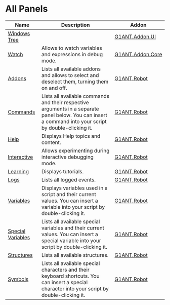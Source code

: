 # All Panels

| Name | Description | Addon |
| ---- | ----------- | ----- |
| [Windows Tree](https://github.com/G1ANT-Robot/G1ANT.Addon.UI/blob/master/G1ANT.Addon.UI/Panels/UIControlsPanel.md) |  | [G1ANT.Addon.UI](https://github.com/G1ANT-Robot/G1ANT.Addon.UI/blob/master/G1ANT.Addon.UI/Addon.md) |
| [Watch](https://github.com/G1ANT-Robot/G1ANT.Addon.Core/blob/master/G1ANT.Addon.Core/Panels/WatchPanel.md) | Allows to watch variables and expressions in debug mode. | [G1ANT.Addon.Core](https://github.com/G1ANT-Robot/G1ANT.Addon.Core/blob/master/G1ANT.Addon.Core/Addon.md) |
| [Addons](https://github.com/G1ANT-Robot/G1ANT.Robot/blob/master/G1ANT.Robot/Panels/AddonsPanel.md) | Lists all available addons and allows to select and deselect them, turning them on and off. | [G1ANT.Robot](https://github.com/G1ANT-Robot/G1ANT.Robot/blob/master/G1ANT.Robot/Addon.md) |
| [Commands](https://github.com/G1ANT-Robot/G1ANT.Robot/blob/master/G1ANT.Robot/Panels/CommandsPanel.md) | Lists all available commands and their respective arguments in a separate panel below. You can insert a command into your script by double-clicking it. | [G1ANT.Robot](https://github.com/G1ANT-Robot/G1ANT.Robot/blob/master/G1ANT.Robot/Addon.md) |
| [Help](https://github.com/G1ANT-Robot/G1ANT.Robot/blob/master/G1ANT.Robot/Panels/HelpPanel.md) | Displays Help topics and content. | [G1ANT.Robot](https://github.com/G1ANT-Robot/G1ANT.Robot/blob/master/G1ANT.Robot/Addon.md) |
| [Interactive](https://github.com/G1ANT-Robot/G1ANT.Robot/blob/master/G1ANT.Robot/Panels/InteractivePanel.md) | Allows experimenting during interactive debugging mode. | [G1ANT.Robot](https://github.com/G1ANT-Robot/G1ANT.Robot/blob/master/G1ANT.Robot/Addon.md) |
| [Learning](https://github.com/G1ANT-Robot/G1ANT.Robot/blob/master/G1ANT.Robot/Panels/LearningPanel.md) | Displays tutorials. | [G1ANT.Robot](https://github.com/G1ANT-Robot/G1ANT.Robot/blob/master/G1ANT.Robot/Addon.md) |
| [Logs](https://github.com/G1ANT-Robot/G1ANT.Robot/blob/master/G1ANT.Robot/Panels/LogsPanel.md) | Lists all logged events. | [G1ANT.Robot](https://github.com/G1ANT-Robot/G1ANT.Robot/blob/master/G1ANT.Robot/Addon.md) |
| [Variables](https://github.com/G1ANT-Robot/G1ANT.Robot/blob/master/G1ANT.Robot/Panels/ScripterVariablesPanel.md) | Displays variables used in a script and their current values. You can insert a variable into your script by double-clicking it. | [G1ANT.Robot](https://github.com/G1ANT-Robot/G1ANT.Robot/blob/master/G1ANT.Robot/Addon.md) |
| [Special Variables](https://github.com/G1ANT-Robot/G1ANT.Robot/blob/master/G1ANT.Robot/Panels/SpecialVariablesPanel.md) | Lists all available special variables and their current values. You can insert a special variable into your script by double-clicking it. | [G1ANT.Robot](https://github.com/G1ANT-Robot/G1ANT.Robot/blob/master/G1ANT.Robot/Addon.md) |
| [Structures](https://github.com/G1ANT-Robot/G1ANT.Robot/blob/master/G1ANT.Robot/Panels/StructuresPanel.md) | Lists all available structures. | [G1ANT.Robot](https://github.com/G1ANT-Robot/G1ANT.Robot/blob/master/G1ANT.Robot/Addon.md) |
| [Symbols](https://github.com/G1ANT-Robot/G1ANT.Robot/blob/master/G1ANT.Robot/Panels/SymbolsPanel.md) | Lists all available special characters and their keyboard shortcuts. You can insert a special character into your script by double-clicking it. | [G1ANT.Robot](https://github.com/G1ANT-Robot/G1ANT.Robot/blob/master/G1ANT.Robot/Addon.md) |
